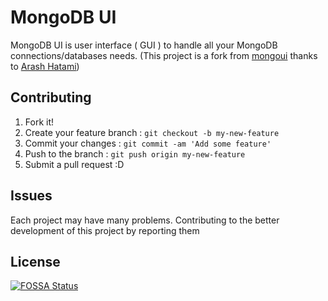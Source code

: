 # MongoDB UI

MongoDB UI is user interface ( GUI ) to handle all your MongoDB connections/databases needs.
(This project is a fork from [mongoui](https://github.com/hatamiarash7/mongoui) thanks to [Arash Hatami](https://github.com/hatamiarash7/mongoui/commits?author=hatamiarash7))

## Contributing

1. Fork it!
2. Create your feature branch : `git checkout -b my-new-feature`
3. Commit your changes : `git commit -am 'Add some feature'`
4. Push to the branch : `git push origin my-new-feature`
5. Submit a pull request :D

## Issues

Each project may have many problems. Contributing to the better development of this project by reporting them

## License

[![FOSSA Status](https://app.fossa.io/api/projects/git%2Bgithub.com%2Fhatamiarash7%2Fmongoui.svg?type=large)](https://app.fossa.io/projects/git%2Bgithub.com%2Fhatamiarash7%2Fmongoui?ref=badge_large)
